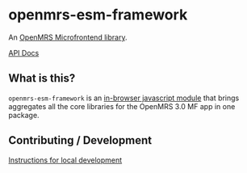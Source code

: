 # openmrs-esm-framework

An [OpenMRS Microfrontend library](https://wiki.openmrs.org/display/projects/Frontend+-+SPA+and+Microfrontends).

[API Docs](docs/API.md)

## What is this?

`openmrs-esm-framework` is an [in-browser javascript module](https://github.com/openmrs/openmrs-rfc-frontend/blob/master/text/0002-modules.md) that brings aggregates all the core libraries for the OpenMRS 3.0 MF app in one package.

## Contributing / Development

[Instructions for local development](https://wiki.openmrs.org/display/projects/Setup+local+development+environment+for+OpenMRS+SPA)
